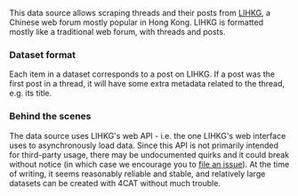 This data source allows scraping threads and their posts from [LIHKG](https://lihkg.com/), a Chinese web forum mostly 
popular in Hong Kong. LIHKG is formatted mostly like a traditional web forum, with threads and posts.

### Dataset format
Each item in a dataset corresponds to a post on LIHKG. If a post was the first post in a thread, it will have some extra
metadata related to the thread, e.g. its title.

### Behind the scenes
The data source uses LIHKG's web API - i.e. the one LIHKG's web interface uses to asynchronously load data. Since this 
API is not primarily intended for third-party usage, there may be undocumented quirks and it could break without notice
(in which case we encourage you to [file an issue](https://github.com/digitalmethodsinitiative/4cat/issues)). At the 
time of writing, it seems reasonably reliable and stable, and relatively large datasets can be created with 4CAT without
much trouble.